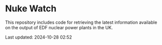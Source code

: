 # Nuke Watch

This repository includes code for retrieving the latest information available on the output of EDF nuclear power plants in the UK.

Last updated: 2024-10-28 02:52